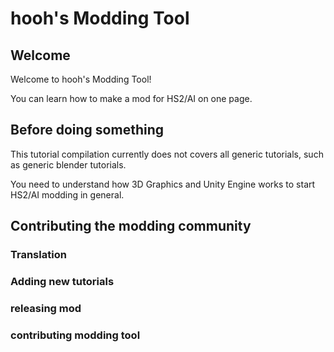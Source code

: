 # hooh's Modding Tool

## Welcome

Welcome to hooh's Modding Tool!

You can learn how to make a mod for HS2/AI on one page.

## Before doing something

This tutorial compilation currently does not covers all generic tutorials, such as generic blender tutorials.

You need to understand how 3D Graphics and Unity Engine works to start HS2/AI modding in general.

## Contributing the modding community

### Translation

### Adding new tutorials

### releasing mod

### contributing modding tool
